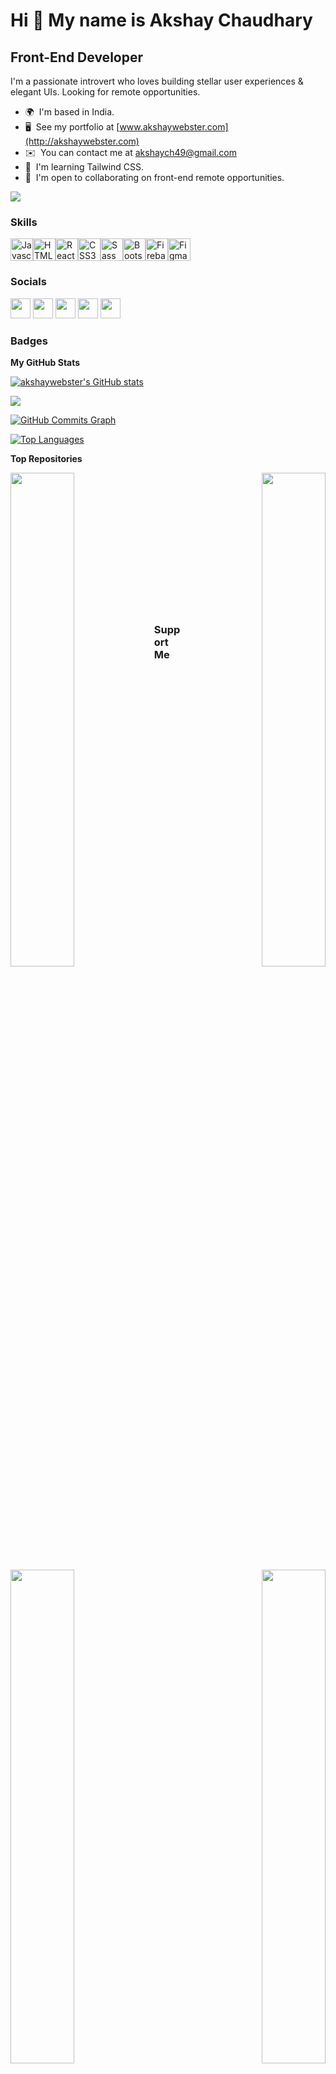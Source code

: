 # Hi 👋 My name is Akshay Chaudhary

## Front-End Developer

I'm a passionate introvert who loves building stellar user experiences & elegant UIs. Looking for remote opportunities.

- 🌍  I'm based in India.
- 🖥️  See my portfolio at [www.akshaywebster.com](http://akshaywebster.com)
- ✉️  You can contact me at [akshaych49@gmail.com](mailto:akshaych49@gmail.com)
- 🧠  I'm learning Tailwind CSS.
- 🤝  I'm open to collaborating on front-end remote opportunities.

<a href="https://www.twitter.com/akshaywebster" target="_blank" rel="noreferrer"><img
src="https://img.shields.io/twitter/follow/akshaywebster?logo=twitter&style=for-the-badge&color=3382ed&labelColor=1c1917"
/></a>

### Skills

<p align="left"><a href="https://developer.mozilla.org/en-US/docs/Web/JavaScript" target="_blank" rel="noreferrer"><img src="https://cdn.jsdelivr.net/gh/devicons/devicon/icons/javascript/javascript-original.svg" width="36" height="36" alt="Javascript" /></a><a href="https://developer.mozilla.org/en-US/docs/Glossary/HTML5" target="_blank" rel="noreferrer"><img src="https://cdn.jsdelivr.net/gh/devicons/devicon/icons/html5/html5-plain.svg" width="36" height="36" alt="HTML5" /></a><a href="https://reactjs.org/" target="_blank" rel="noreferrer"><img src="https://cdn.jsdelivr.net/gh/devicons/devicon/icons/react/react-original.svg" width="36" height="36" alt="React" /></a><a href="https://www.w3.org/TR/CSS/#css" target="_blank" rel="noreferrer"><img src="https://cdn.jsdelivr.net/gh/devicons/devicon/icons/css3/css3-plain.svg" width="36" height="36" alt="CSS3" /></a><a href="https://sass-lang.com/" target="_blank" rel="noreferrer"><img src="https://cdn.jsdelivr.net/gh/devicons/devicon/icons/sass/sass-original.svg" width="36" height="36" alt="Sass" /></a><a href="https://getbootstrap.com/" target="_blank" rel="noreferrer"><img src="https://cdn.jsdelivr.net/gh/devicons/devicon/icons/bootstrap/bootstrap-plain.svg" width="36" height="36" alt="Bootstrap" /></a><a href="https://firebase.google.com/" target="_blank" rel="noreferrer"><img src="https://cdn.jsdelivr.net/gh/devicons/devicon/icons/firebase/firebase-plain.svg" width="36" height="36" alt="Firebase" /></a><a href="https://www.figma.com/" target="_blank" rel="noreferrer"><img src="https://cdn.jsdelivr.net/gh/devicons/devicon/icons/figma/figma-original.svg" width="36" height="36" alt="Figma" /></a></p>

### Socials

<p align="left">
<a href="https://www.github.com/akshaywebster" target="_blank" rel="noreferrer"><img src="https://raw.githubusercontent.com/danielcranney/readme-generator/main/public/icons/socials/github.svg" width="32" height="32" /></a>
<a href="https://webster" target="_blank" rel="noreferrer"><img src="https://raw.githubusercontent.com/danielcranney/readme-generator/main/public/icons/socials/hashnode.svg" width="32" height="32" /></a>
<a href="https://www.linkedin.com/in/akshaywebster" target="_blank" rel="noreferrer"><img src="https://raw.githubusercontent.com/danielcranney/readme-generator/main/public/icons/socials/linkedin.svg" width="32" height="32" /></a>
<a href="https://webster.hashnode.dev/rss.xml" target="_blank" rel="noreferrer"><img src="https://raw.githubusercontent.com/danielcranney/readme-generator/main/public/icons/socials/rss.svg" width="32" height="32" /></a>
<a href="https://www.twitter.com/akshaywebster" target="_blank" rel="noreferrer"><img src="https://raw.githubusercontent.com/danielcranney/readme-generator/main/public/icons/socials/twitter.svg" width="32" height="32" /></a>
</p>

### Badges

<b>My GitHub Stats</b>

<a href="http://www.github.com/akshaywebster"><img src="https://github-readme-stats.vercel.app/api?username=akshaywebster&show_icons=true&hide=&count_private=true&title_color=3382ed&text_color=ffffff&icon_color=3382ed&bg_color=1c1917&hide_border=true&show_icons=true" alt="akshaywebster's GitHub stats" /></a>

<a href="http://www.github.com/akshaywebster"><img src="https://github-readme-streak-stats.herokuapp.com/?user=akshaywebster&stroke=ffffff&background=1c1917&ring=3382ed&fire=3382ed&currStreakNum=ffffff&currStreakLabel=3382ed&sideNums=ffffff&sideLabels=ffffff&dates=ffffff&hide_border=true" /></a>

<a href="http://www.github.com/akshaywebster"><img src="https://activity-graph.herokuapp.com/graph?username=akshaywebster&bg_color=1c1917&color=ffffff&line=3382ed&point=ffffff&area_color=1c1917&area=true&hide_border=true&custom_title=GitHub%20Commits%20Graph" alt="GitHub Commits Graph" /></a>

<a href="https://github.com/akshaywebster" align="left"><img src="https://github-readme-stats.vercel.app/api/top-langs/?username=akshaywebster&langs_count=10&title_color=3382ed&text_color=ffffff&icon_color=3382ed&bg_color=1c1917&hide_border=true&locale=en&custom_title=Top%20%Languages" alt="Top Languages" /></a>

<b>Top Repositories</b>

<div width="100%" align="center"><a href="https://github.com/akshaywebster/hn-search" align="left"><img align="left" width="45%" src="https://github-readme-stats.vercel.app/api/pin/?username=akshaywebster&repo=hn-search&title_color=3382ed&text_color=ffffff&icon_color=3382ed&bg_color=1c1917&hide_border=true&locale=en" /></a><a href="https://github.com/akshaywebster/stripe-subMenu" align="right"><img align="right" width="45%" src="https://github-readme-stats.vercel.app/api/pin/?username=akshaywebster&repo=stripe-subMenu&title_color=3382ed&text_color=ffffff&icon_color=3382ed&bg_color=1c1917&hide_border=true&locale=en" /></a></div><br /><br /><br /><br /><br /><br /><br />

<br /><br /><br /><br /><br />

<div width="100%" align="center"><a href="https://github.com/akshaywebster/color-generator-react" align="left"><img align="left" width="45%" src="https://github-readme-stats.vercel.app/api/pin/?username=akshaywebster&repo=color-generator-react&title_color=3382ed&text_color=ffffff&icon_color=3382ed&bg_color=1c1917&hide_border=true&locale=en" /></a><a href="https://github.com/akshaywebster/restaurant-menu-react" align="right"><img align="right" width="45%" src="https://github-readme-stats.vercel.app/api/pin/?username=akshaywebster&repo=restaurant-menu-react&title_color=3382ed&text_color=ffffff&icon_color=3382ed&bg_color=1c1917&hide_border=true&locale=en" /></a></div>

### Support Me

<a href="https://www.buymeacoffee.com/akshaywebster"><img src="https://cdn.buymeacoffee.com/buttons/v2/default-yellow.png" width="200" /></a>
